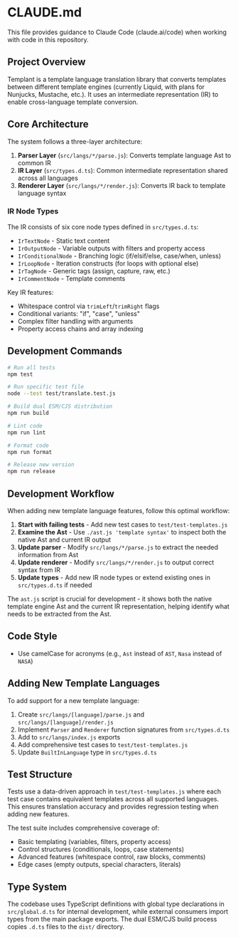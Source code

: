 # CLAUDE.md

This file provides guidance to Claude Code (claude.ai/code) when working with code in this repository.

## Project Overview

Templant is a template language translation library that converts templates between different template engines (currently Liquid, with plans for Nunjucks, Mustache, etc.). It uses an intermediate representation (IR) to enable cross-language template conversion.

## Core Architecture

The system follows a three-layer architecture:

1. **Parser Layer** (`src/langs/*/parse.js`): Converts template language Ast to common IR
2. **IR Layer** (`src/types.d.ts`): Common intermediate representation shared across all languages
3. **Renderer Layer** (`src/langs/*/render.js`): Converts IR back to template language syntax

### IR Node Types

The IR consists of six core node types defined in `src/types.d.ts`:

- `IrTextNode` - Static text content
- `IrOutputNode` - Variable outputs with filters and property access
- `IrConditionalNode` - Branching logic (if/elsif/else, case/when, unless)
- `IrLoopNode` - Iteration constructs (for loops with optional else)
- `IrTagNode` - Generic tags (assign, capture, raw, etc.)
- `IrCommentNode` - Template comments

Key IR features:

- Whitespace control via `trimLeft`/`trimRight` flags
- Conditional variants: "if", "case", "unless"
- Complex filter handling with arguments
- Property access chains and array indexing

## Development Commands

```bash
# Run all tests
npm test

# Run specific test file
node --test test/translate.test.js

# Build dual ESM/CJS distribution
npm run build

# Lint code
npm run lint

# Format code
npm run format

# Release new version
npm run release
```

## Development Workflow

When adding new template language features, follow this optimal workflow:

1. **Start with failing tests** - Add new test cases to `test/test-templates.js`
2. **Examine the Ast** - Use `./ast.js 'template syntax'` to inspect both the native Ast and current IR output
3. **Update parser** - Modify `src/langs/*/parse.js` to extract the needed information from Ast
4. **Update renderer** - Modify `src/langs/*/render.js` to output correct syntax from IR
5. **Update types** - Add new IR node types or extend existing ones in `src/types.d.ts` if needed

The `ast.js` script is crucial for development - it shows both the native template engine Ast and the current IR representation, helping identify what needs to be extracted from the Ast.

## Code Style

- Use camelCase for acronyms (e.g., `Ast` instead of `AST`, `Nasa` instead of `NASA`)

## Adding New Template Languages

To add support for a new template language:

1. Create `src/langs/[language]/parse.js` and `src/langs/[language]/render.js`
2. Implement `Parser` and `Renderer` function signatures from `src/types.d.ts`
3. Add to `src/langs/index.js` exports
4. Add comprehensive test cases to `test/test-templates.js`
5. Update `BuiltInLanguage` type in `src/types.d.ts`

## Test Structure

Tests use a data-driven approach in `test/test-templates.js` where each test case contains equivalent templates across all supported languages. This ensures translation accuracy and provides regression testing when adding new features.

The test suite includes comprehensive coverage of:

- Basic templating (variables, filters, property access)
- Control structures (conditionals, loops, case statements)
- Advanced features (whitespace control, raw blocks, comments)
- Edge cases (empty outputs, special characters, literals)

## Type System

The codebase uses TypeScript definitions with global type declarations in `src/global.d.ts` for internal development, while external consumers import types from the main package exports. The dual ESM/CJS build process copies `.d.ts` files to the `dist/` directory.
